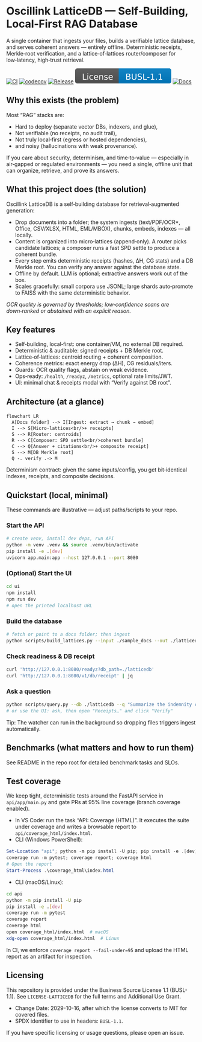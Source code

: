 # Oscillink LatticeDB — Self‑Building, Local‑First RAG Database

A single container that ingests your files, builds a verifiable lattice database, and serves coherent answers — entirely offline.
Deterministic receipts, Merkle‑root verification, and a lattice‑of‑lattices router/composer for low‑latency, high‑trust retrieval.

<div align="left"> <!-- keep badges tight: credibility over clutter -->


[![CI](https://github.com/Maverick0351a/oscillinklattticedb/actions/workflows/ci.yml/badge.svg)](https://github.com/Maverick0351a/oscillinklattticedb/actions/workflows/ci.yml)
[![codecov](https://codecov.io/gh/Maverick0351a/oscillinklattticedb/branch/main/graph/badge.svg)](https://codecov.io/gh/Maverick0351a/oscillinklattticedb)
[![Release](https://img.shields.io/github/v/release/Maverick0351a/oscillinklattticedb?display_name=tag)](https://github.com/Maverick0351a/oscillinklattticedb/releases)
[![License: BUSL‑1.1](/badges/license_busl.svg)](/LICENSE-LATTICEDB)
[![Docs](https://img.shields.io/badge/docs-README-blue)](#-documentation)

</div>

## Why this exists (the problem)

Most “RAG” stacks are:

- Hard to deploy (separate vector DBs, indexers, and glue),
- Not verifiable (no receipts, no audit trail),
- Not truly local‑first (egress or hosted dependencies),
- and noisy (hallucinations with weak provenance).

If you care about security, determinism, and time‑to‑value — especially in air‑gapped or regulated environments — you need a single, offline unit that can organize, retrieve, and prove its answers.

## What this project does (the solution)

Oscillink LatticeDB is a self‑building database for retrieval‑augmented generation:

- Drop documents into a folder; the system ingests (text/PDF/OCR*, Office, CSV/XLSX, HTML, EML/MBOX), chunks, embeds, indexes — all locally.
- Content is organized into micro‑lattices (append‑only). A router picks candidate lattices; a composer runs a fast SPD settle to produce a coherent bundle.
- Every step emits deterministic receipts (hashes, ΔH, CG stats) and a DB Merkle root. You can verify any answer against the database state.
- Offline by default. LLM is optional; extractive answers work out of the box.
- Scales gracefully: small corpora use JSONL; large shards auto‑promote to FAISS with the same deterministic behavior.

*OCR quality is governed by thresholds; low‑confidence scans are down‑ranked or abstained with an explicit reason.*

## Key features

- Self‑building, local‑first: one container/VM, no external DB required.
- Deterministic & auditable: signed receipts + DB Merkle root.
- Lattice‑of‑lattices: centroid routing + coherent composition.
- Coherence metrics: exact energy drop (ΔH), CG residuals/iters.
- Guards: OCR quality flags, abstain on weak evidence.
- Ops‑ready: `/health`, `/readyz`, `/metrics`, optional rate limits/JWT.
- UI: minimal chat & receipts modal with “Verify against DB root”.

## Architecture (at a glance)

```mermaid
flowchart LR
  A[Docs folder] --> I[Ingest: extract → chunk → embed]
  I --> S[Micro‑lattices<br/>+ receipts]
  S --> R[Router: centroids]
  R --> C[Composer: SPD settle<br/>coherent bundle]
  C --> Q[Answer + citations<br/>+ composite receipt]
  S --> M[DB Merkle root]
  Q -. verify .-> M
```

Determinism contract: given the same inputs/config, you get bit‑identical indexes, receipts, and composite decisions.

## Quickstart (local, minimal)

These commands are illustrative — adjust paths/scripts to your repo.

### Start the API

```bash
# create venv, install dev deps, run API
python -m venv .venv && source .venv/bin/activate
pip install -e .[dev]
uvicorn app.main:app --host 127.0.0.1 --port 8080
```

### (Optional) Start the UI

```bash
cd ui
npm install
npm run dev
# open the printed localhost URL
```

### Build the database

```bash
# fetch or point to a docs folder; then ingest
python scripts/build_lattices.py --input ./sample_docs --out ./latticedb
```

### Check readiness & DB receipt

```bash
curl 'http://127.0.0.1:8080/readyz?db_path=./latticedb'
curl 'http://127.0.0.1:8080/v1/db/receipt' | jq
```

### Ask a question

```bash
python scripts/query.py --db ./latticedb --q "Summarize the indemnity clause"
# or use the UI: ask, then open "Receipts…" and click "Verify"
```

Tip: The watcher can run in the background so dropping files triggers ingest automatically.

## Benchmarks (what matters and how to run them)

See README in the repo root for detailed benchmark tasks and SLOs.

## Test coverage

We keep tight, deterministic tests around the FastAPI service in `api/app/main.py` and gate PRs at 95% line coverage (branch coverage enabled).

- In VS Code: run the task “API: Coverage (HTML)”. It executes the suite under coverage and writes a browsable report to `api/coverage_html/index.html`.
- CLI (Windows PowerShell):

```powershell
Set-Location "api"; python -m pip install -U pip; pip install -e .[dev]; `
coverage run -m pytest; coverage report; coverage html
# Open the report
Start-Process .\coverage_html\index.html
```

- CLI (macOS/Linux):

```bash
cd api
python -m pip install -U pip
pip install -e .[dev]
coverage run -m pytest
coverage report
coverage html
open coverage_html/index.html  # macOS
xdg-open coverage_html/index.html  # Linux
```

In CI, we enforce `coverage report --fail-under=95` and upload the HTML report as an artifact for inspection.

## Licensing

This repository is provided under the Business Source License 1.1 (BUSL-1.1). See `LICENSE-LATTICEDB` for the full terms and Additional Use Grant.

- Change Date: 2029-10-16, after which the license converts to MIT for covered files.
- SPDX identifier to use in headers: `BUSL-1.1`.

If you have specific licensing or usage questions, please open an issue.
